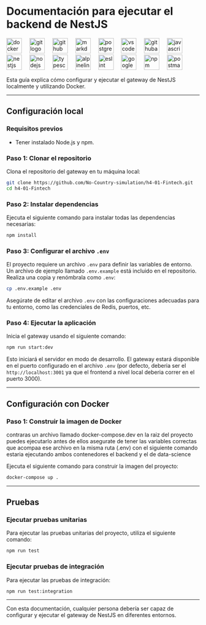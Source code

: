 
# Documentación para ejecutar el backend de NestJS

<div align="left">
  <img src="https://skillicons.dev/icons?i=docker" height="40" alt="docker logo"  />
  <img width="12" />
  <img src="https://skillicons.dev/icons?i=git" height="40" alt="git logo"  />
  <img width="12" />
  <img src="https://skillicons.dev/icons?i=github" height="40" alt="github logo"  />
  <img width="12" />
  <img src="https://skillicons.dev/icons?i=md" height="40" alt="markdown logo"  />
  <img width="12" />
  <img src="https://skillicons.dev/icons?i=postgres" height="40" alt="postgresql logo"  />
  <img width="12" />
  <img src="https://skillicons.dev/icons?i=vscode" height="40" alt="vscode logo"  />
  <img width="12" />
  <img src="https://skillicons.dev/icons?i=githubactions" height="40" alt="githubactions logo"  />
  <img width="12" />
  <img src="https://skillicons.dev/icons?i=js" height="40" alt="javascript logo"  />
  <img width="12" />
  <img src="https://skillicons.dev/icons?i=nestjs" height="40" alt="nestjs logo"  />
  <img width="12" />
  <img src="https://skillicons.dev/icons?i=nodejs" height="40" alt="nodejs logo"  />
  <img width="12" />
  <img src="https://skillicons.dev/icons?i=ts" height="40" alt="typescript logo"  />
  <img width="12" />
  <img src="https://img.shields.io/badge/Alpine Linux-0D597F?logo=alpinelinux&logoColor=white&style=for-the-badge" height="40" alt="alpinelinux logo"  />
  <img width="12" />
  <img src="https://img.shields.io/badge/ESLint-4B32C3?logo=eslint&logoColor=white&style=for-the-badge" height="40" alt="eslint logo"  />
  <img width="12" />
  <img src="https://img.shields.io/badge/Google-4285F4?logo=google&logoColor=white&style=for-the-badge" height="40" alt="google logo"  />
  <img width="12" />
  <img src="https://img.shields.io/badge/npm-CB3837?logo=npm&logoColor=white&style=for-the-badge" height="40" alt="npm logo"  />
  <img width="12" />
  <img src="https://skillicons.dev/icons?i=postman" height="40" alt="postman logo"  />
</div>

Esta guía explica cómo configurar y ejecutar el gateway de NestJS localmente y utilizando Docker.

---

## Configuración local

### Requisitos previos

- Tener instalado Node.js y npm.

### Paso 1: Clonar el repositorio

Clona el repositorio del gateway en tu máquina local:

```bash
git clone https://github.com/No-Country-simulation/h4-01-Fintech.git
cd h4-01-Fintech
```

### Paso 2: Instalar dependencias

Ejecuta el siguiente comando para instalar todas las dependencias necesarias:

```bash
npm install
```

### Paso 3: Configurar el archivo `.env`

El proyecto requiere un archivo `.env` para definir las variables de entorno. Un archivo de ejemplo llamado `.env.example` está incluido en el repositorio. Realiza una copia y renómbrala como `.env`:

```bash
cp .env.example .env
```

Asegúrate de editar el archivo `.env` con las configuraciones adecuadas para tu entorno, como las credenciales de Redis, puertos, etc.

### Paso 4: Ejecutar la aplicación

Inicia el gateway usando el siguiente comando:

```bash
npm run start:dev
```

Esto iniciará el servidor en modo de desarrollo. El gateway estará disponible en el puerto configurado en el archivo `.env` (por defecto, deberia ser el `http://localhost:3001` ya que el frontend a nivel local deberia correr en el puerto 3000).

---

## Configuración con Docker

### Paso 1: Construir la imagen de Docker

contraras un archivo llamado docker-compose.dev en la raiz del proyecto puedes ejecutarlo antes de ellos asegurate de tener las variables correctas que acompaa ese archivo en la misma ruta (.env)
con el siguiente comando estaria ejecutando ambos contenedores el backend y el de data-science

Ejecuta el siguiente comando para construir la imagen del proyecto:

```bash
docker-compose up .
```

---

## Pruebas

### Ejecutar pruebas unitarias

Para ejecutar las pruebas unitarias del proyecto, utiliza el siguiente comando:

```bash
npm run test
```

### Ejecutar pruebas de integración

Para ejecutar las pruebas de integración:

```bash
npm run test:integration
```

---

Con esta documentación, cualquier persona debería ser capaz de configurar y ejecutar el gateway de NestJS en diferentes entornos.
